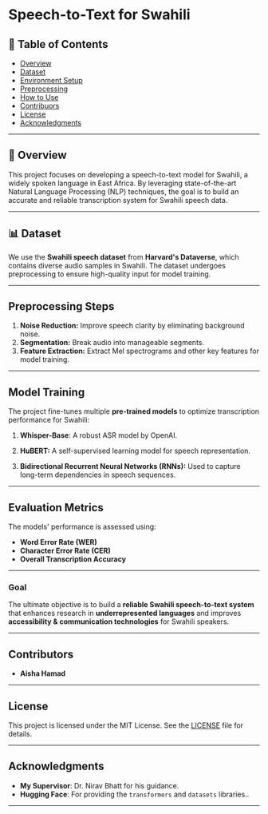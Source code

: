 # **Speech-to-Text for Swahili**

## 📌 Table of Contents
- [Overview](#overview)
- [Dataset](#dataset)
- [Environment Setup](#environment-setup)
- [Preprocessing](#preprocessing)
- [How to Use](#how-to-use)
- [Contribuors](#contributors)
- [License](#license)
- [Acknowledgments](#acknowledgments)

---

## 🚀 Overview
This project focuses on developing a speech-to-text model for Swahili, a widely spoken language in East Africa. By leveraging state-of-the-art Natural Language Processing (NLP) techniques, the goal is to build an accurate and reliable transcription system for Swahili speech data.  

---

## 📊 Dataset
We use the **Swahili speech dataset** from **Harvard's Dataverse**, which contains diverse audio samples in Swahili. The dataset undergoes preprocessing to ensure high-quality input for model training. 

---

## Preprocessing Steps

1. **Noise Reduction:** Improve speech clarity by eliminating background noise.
2. **Segmentation:** Break audio into manageable segments.
3. **Feature Extraction:** Extract Mel spectrograms and other key features for model training.

---

## Model Training

The project fine-tunes multiple **pre-trained models** to optimize transcription performance for Swahili:

1. **Whisper-Base**: A robust ASR model by OpenAI.

2. **HuBERT:** A self-supervised learning model for speech representation.

3. **Bidirectional Recurrent Neural Networks (RNNs):** Used to capture long-term dependencies in speech sequences.

---

## Evaluation Metrics

The models' performance is assessed using:
- **Word Error Rate (WER)**
- **Character Error Rate (CER)**
- **Overall Transcription Accuracy**

---

### Goal

The ultimate objective is to build a **reliable Swahili speech-to-text system** that enhances research in **underrepresented languages** and improves **accessibility & communication technologies** for Swahili speakers.

---


## Contributors

- **Aisha Hamad**

---

## License

This project is licensed under the MIT License. See the [LICENSE](LICENSE) file for details.

---

## Acknowledgments

- **My Supervisor**: Dr. Nirav Bhatt for his guidance.
- **Hugging Face**: For providing the `transformers` and `datasets` libraries..

---
